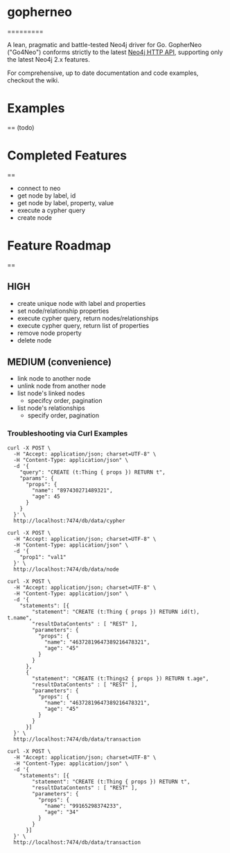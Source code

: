 # gopherneo
=========

A lean, pragmatic and battle-tested Neo4j driver for Go. GopherNeo ("Go4Neo") conforms strictly to the latest [Neo4j HTTP API](http://docs.neo4j.org/chunked/stable/rest-api.html), supporting only the latest Neo4j 2.x features. 

For comprehensive, up to date documentation and code examples, checkout the wiki. 

# Examples
==
(todo)

# Completed Features
==
* connect to neo
* get node by label, id
* get node by label, property, value
* execute a cypher query
* create node

# Feature Roadmap
==
## HIGH
* create unique node with label and properties
* set node/relationship properties
* execute cypher query, return nodes/relationships
* execute cypher query, return list of properties
* remove node property
* delete node

## MEDIUM (convenience)
* link node to another node
* unlink node from another node
* list node's linked nodes
   - specifcy order, pagination
* list node's relationships
   - specify order, pagination

### Troubleshooting via Curl Examples

````
curl -X POST \
  -H "Accept: application/json; charset=UTF-8" \
  -H "Content-Type: application/json" \
  -d '{
    "query": "CREATE (t:Thing { props }) RETURN t",
    "params": {
      "props": {
        "name": "897430271489321",
        "age": 45
      }
    }
  }' \
  http://localhost:7474/db/data/cypher

curl -X POST \
  -H "Accept: application/json; charset=UTF-8" \
  -H "Content-Type: application/json" \
  -d '{
    "prop1": "val1"
  }' \
  http://localhost:7474/db/data/node

curl -X POST \
  -H "Accept: application/json; charset=UTF-8" \
  -H "Content-Type: application/json" \
  -d '{
    "statements": [{ 
        "statement": "CREATE (t:Thing { props }) RETURN id(t), t.name",
        "resultDataContents" : [ "REST" ],
        "parameters": {
          "props": {
            "name": "46372819647389216478321",
            "age": "45"
          }
        }
      },
      { 
        "statement": "CREATE (t:Things2 { props }) RETURN t.age",
        "resultDataContents" : [ "REST" ],
        "parameters": {
          "props": {
            "name": "46372819647389216478321",
            "age": "45"
          }
        }
      }]
  }' \
  http://localhost:7474/db/data/transaction
  
curl -X POST \
  -H "Accept: application/json; charset=UTF-8" \
  -H "Content-Type: application/json" \
  -d '{
    "statements": [{ 
        "statement": "CREATE (t:Thing { props }) RETURN t",
        "resultDataContents" : [ "REST" ],
        "parameters": {
          "props": {
            "name": "99165298374233",
            "age": "34"
          }
        }
      }]
  }' \
  http://localhost:7474/db/data/transaction


 ````


